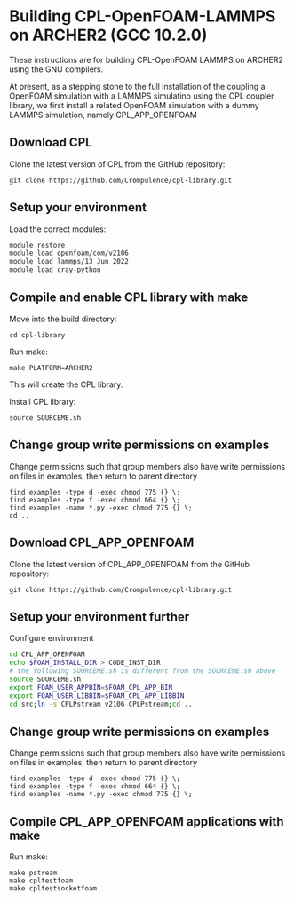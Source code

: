 Building CPL-OpenFOAM-LAMMPS on ARCHER2 (GCC 10.2.0)
====================================================

These instructions are for building CPL-OpenFOAM LAMMPS on ARCHER2 using the GNU compilers.

At present, as a stepping stone to the full installation of the coupling a OpenFOAM simulation with a LAMMPS simulatino using the CPL coupler library, we first install a related OpenFOAM simulation with a dummy LAMMPS simulation, namely CPL_APP_OPENFOAM

Download CPL
---------------

Clone the latest version of CPL from the GitHub repository:

   `git clone https://github.com/Crompulence/cpl-library.git`

Setup your environment
----------------------

Load the correct modules:

   ```bash
   module restore
   module load openfoam/com/v2106
   module load lammps/13_Jun_2022
   module load cray-python
   ```

Compile and enable CPL library with make
----------------------------------------
Move into the build directory:

  `cd cpl-library`

Run make:

  ```
  make PLATFORM=ARCHER2
  ```

This will create the CPL library.

Install CPL library:

  `source SOURCEME.sh`

Change group write permissions on examples
------------------------------------------

Change permissions such that group members also have write permissions on files in examples, then return to parent directory

  ```
  find examples -type d -exec chmod 775 {} \;
  find examples -type f -exec chmod 664 {} \;
  find examples -name *.py -exec chmod 775 {} \;
  cd ..
  ```

Download CPL_APP_OPENFOAM
-------------------------

Clone the latest version of CPL_APP_OPENFOAM from the GitHub repository:

   `git clone https://github.com/Crompulence/cpl-library.git`

Setup your environment further
------------------------------

Configure environment

   ```bash
   cd CPL_APP_OPENFOAM
   echo $FOAM_INSTALL_DIR > CODE_INST_DIR
   # the following SOURCEME.sh is different from the SOURCEME.sh above
   source SOURCEME.sh
   export FOAM_USER_APPBIN=$FOAM_CPL_APP_BIN
   export FOAM_USER_LIBBIN=$FOAM_CPL_APP_LIBBIN
   cd src;ln -s CPLPstream_v2106 CPLPstream;cd ..
   ```

Change group write permissions on examples
------------------------------------------

Change permissions such that group members also have write permissions on files in examples, then return to parent directory

  ```
  find examples -type d -exec chmod 775 {} \;
  find examples -type f -exec chmod 664 {} \;
  find examples -name *.py -exec chmod 775 {} \;
  ```

Compile CPL_APP_OPENFOAM applications with make
-----------------------------------------------
Run make:

  ```
  make pstream
  make cpltestfoam
  make cpltestsocketfoam
  ```

